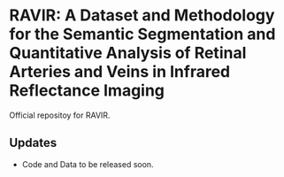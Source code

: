 # RAVIR: A Dataset and Methodology for the Semantic Segmentation and Quantitative Analysis of Retinal Arteries and Veins in Infrared Reflectance Imaging

Official repositoy for RAVIR. 


## Updates
* Code and Data to be released soon. 
